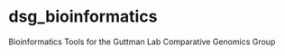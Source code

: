 dsg_bioinformatics
==================

Bioinformatics Tools for the Guttman Lab Comparative Genomics Group